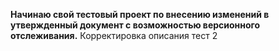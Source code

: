 **Начинаю свой тестовый проект по внесению изменений в утвержденный документ с возможностью версионного отслеживания.**
Корректировка описания тест 2 
